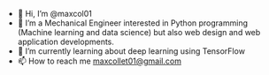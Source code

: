 - 👋 Hi, I’m @maxcol01
- 👀 I’m a Mechanical Engineer interested in Python programming (Machine learning and data science) but also web design and web application developments.
- 🌱 I’m currently learning about deep learning using TensorFlow
- 📫 How to reach me maxcollet01@gmail.com

<!---
maxcol01/maxcol01 is a ✨ special ✨ repository because its `README.md` (this file) appears on your GitHub profile.
You can click the Preview link to take a look at your changes.
--->
